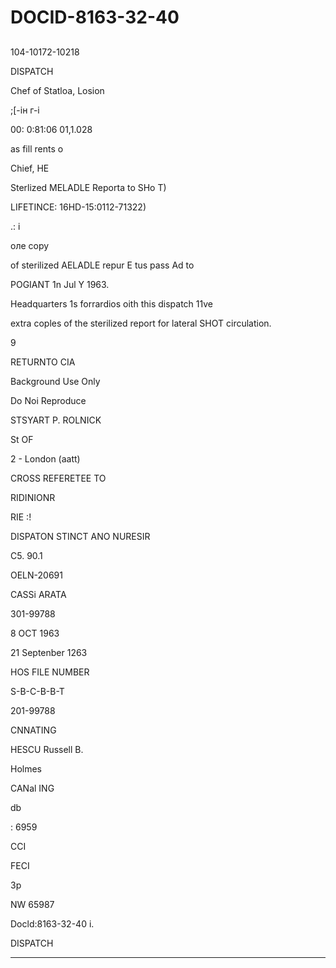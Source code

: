 # DOCID-8163-32-40

##
104-10172-10218

DISPATCH

Chef of Statloa, Losion

;[-ін г-і

00: 0:81:06 01,1.028

as fill rents o

Chief, HE

Sterlized MELADLE Reporta to SHo T)

LIFETINCE: 16HD-15:0112-71322)

.: i

оле сору

of sterilized AELADLE repur E tus pass Ad to

POGIANT 1n Jul Y 1963.

Headquarters 1s forrardios oith this dispatch 11ve

extra coples of the sterilized report for lateral SHOT circulation.

9

RETURNTO CIA

Background Use Only

Do Noi Reproduce

STSYART P. ROLNICK

St OF

2 - London (aatt)

CROSS REFERETEE TO

RIDINIONR

RIE :!

DISPATON STINCT ANO NURESIR

C5. 90.1

OELN-20691

CASSi ARATA

301-99788

8 ОСТ 1963

21 Septenber 1263

HOS FILE NUMBER

S-B-C-B-B-T

201-99788

CNNATING

HESCU Russell B.

Holmes

CANal ING

db

: 6959

CCI

FECI

3p

NW 65987

Docld:8163-32-40
i.

DISPATCH

---


